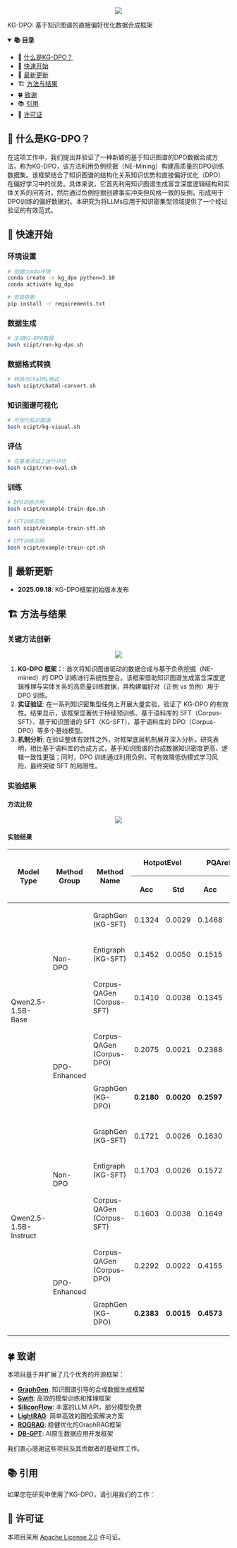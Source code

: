 <p align="center">
  <img src="./assets/kg-dpo.png"/>
</p>


<!-- icon -->

<!-- [![stars](https://img.shields.io/github/stars/open-sciencelab/KG-DPO.svg)](https://github.com/open-sciencelab/KG-DPO)
[![forks](https://img.shields.io/github/forks/open-sciencelab/KG-DPO.svg)](https://github.com/open-sciencelab/KG-DPO)
[![open issues](https://img.shields.io/github/issues-raw/open-sciencelab/KG-DPO)](https://github.com/open-sciencelab/KG-DPO/issues)
[![issue resolution](https://img.shields.io/github/issues-closed-raw/open-sciencelab/KG-DPO)](https://github.com/open-sciencelab/KG-DPO/issues)
[![documentation](https://img.shields.io/badge/docs-latest-blue)](https://kg-dpo-cookbook.readthedocs.io/en/latest/)
[![wechat](https://img.shields.io/badge/wechat-brightgreen?logo=wechat&logoColor=white)](https://cdn.vansin.top/internlm/dou.jpg)
[![arXiv](https://img.shields.io/badge/Paper-arXiv-white)](https://arxiv.org/abs/2505.20416)
[![Hugging Face](https://img.shields.io/badge/Paper-on%20HF-white?logo=huggingface&logoColor=yellow)](https://huggingface.co/papers/2505.20416) -->
KG-DPO: 基于知识图谱的直接偏好优化数据合成框架

<details open>
<summary><b>📚 目录</b></summary>

- 📝 [什么是KG-DPO？](#-什么是kg-dpo)
- 🚀 [快速开始](#-快速开始)
- 📌 [最新更新](#-最新更新)
- 🏗️ [方法与结果](#-方法与结果)
- 🍀 [致谢](#-致谢)
- 📚 [引用](#-引用)
- 📜 [许可证](#-许可证)

</details>

## 📝 什么是KG-DPO？

在这项工作中，我们提出并验证了一种新颖的基于知识图谱的DPO数据合成方法，称为KG-DPO，该方法利用负例挖掘（NE-Mining）构建高质量的DPO训练数据集。该框架结合了知识图谱的结构化关系知识优势和直接偏好优化（DPO）在偏好学习中的优势。具体来说，它首先利用知识图谱生成富含深度逻辑结构和实体关系的问答对，然后通过负例挖掘创建事实冲突但风格一致的反例，形成用于DPO训练的偏好数据对。本研究为将LLMs应用于知识密集型领域提供了一个经过验证的有效范式。

## 🚀 快速开始

### 环境设置

```bash
# 创建conda环境
conda create -n kg_dpo python=3.10
conda activate kg_dpo

# 安装依赖
pip install -r requirements.txt
```

### 数据生成

```bash
# 生成KG-DPO数据
bash scipt/run-kg-dpo.sh
```

### 数据格式转换

```bash
# 转换为ChatML格式
bash scipt/chatml-convert.sh
```

### 知识图谱可视化

```bash
# 可视化知识图谱
bash scipt/kg-visual.sh
```

### 评估

```bash
# 在基准测试上运行评估
bash scipt/run-eval.sh
```

### 训练

```bash
# DPO训练示例
bash scipt/example-train-dpo.sh

# SFT训练示例  
bash scipt/example-train-sft.sh

# CPT训练示例
bash scipt/example-train-cpt.sh
```

## 📌 最新更新

- **2025.09.18**: KG-DPO框架初始版本发布

## 🏗️ 方法与结果

### 关键方法创新
<p align="center">
  <img src="./assets/method.png"/>
</p>

1. **KG-DPO 框架：**: 首次将知识图谱驱动的数据合成与基于负例挖掘（NE-mined）的 DPO 训练进行系统性整合。该框架借助知识图谱生成富含深度逻辑推理与实体关系的高质量训练数据，并构建偏好对（正例 vs 负例）用于 DPO 训练。
2. **实证验证**: 在一系列知识密集型任务上开展大量实验，验证了 KG-DPO 的有效性。结果显示，该框架显著优于持续预训练、基于语料库的 SFT（Corpus-SFT）、基于知识图谱的 SFT（KG-SFT）、基于语料库的 DPO（Corpus-DPO）等多个基线模型。
3. **机制分析**: 在验证整体有效性之外，对框架底层机制展开深入分析。研究表明，相比基于语料库的合成方式，基于知识图谱的合成数据知识密度更高、逻辑一致性更强；同时，DPO 训练通过利用负例，可有效降低伪模式学习风险，最终突破 SFT 的局限性。

### 实验结果
#### 方法比较
<p align="center">
  <img src="./assets/post-train-compare.png"/>
</p>


#### 实验结果
<table><thead><tr><th rowspan="2"><p>Model Type</p></th><th rowspan="2"><p>Method Group</p></th><th rowspan="2"><p>Method Name</p></th><th colspan="2"><p>HotpotEvel</p></th><th colspan="2"><p>PQArefEvel</p></th></tr><tr><th><p>Acc</p></th><th><p>Std</p></th><th><p>Acc</p></th><th><p>Std</p></th></tr></thead><tbody><tr><td rowspan="5"><p>Qwen2.5-1.5B-Base</p></td><td rowspan="3"><p>Non-DPO</p></td><td><p>GraphGen (KG-SFT)</p></td><td><p>0.1324</p></td><td><p>0.0029</p></td><td><p>0.1468</p></td><td><p>0.0029</p></td></tr><tr><td><p>Entigraph (KG-SFT)</p></td><td><p>0.1452</p></td><td><p>0.0050</p></td><td><p>0.1515</p></td><td><p>0.0081</p></td></tr><tr><td><p>Corpus-QAGen (Corpus-SFT)</p></td><td><p>0.1410</p></td><td><p>0.0038</p></td><td><p>0.1345</p></td><td><p>0.0032</p></td></tr><tr><td rowspan="2"><p>DPO-Enhanced</p></td><td><p>Corpus-QAGen (Corpus-DPO)</p></td><td><p>0.2075</p></td><td><p>0.0021</p></td><td><p>0.2388</p></td><td><p>0.0039</p></td></tr><tr><td><p>GraphGen (KG-DPO)</p></td><td><p><strong>0.2180</strong></p></td><td><p><strong>0.0020</strong></p></td><td><p><strong>0.2597</strong></p></td><td><p><strong>0.0027</strong></p></td></tr><tr><td rowspan="5"><p>Qwen2.5-1.5B-Instruct</p></td><td rowspan="3"><p>Non-DPO</p></td><td><p>GraphGen (KG-SFT)</p></td><td><p>0.1721</p></td><td><p>0.0026</p></td><td><p>0.1630</p></td><td><p>0.0047</p></td></tr><tr><td><p>Entigraph (KG-SFT)</p></td><td><p>0.1703</p></td><td><p>0.0026</p></td><td><p>0.1572</p></td><td><p>0.0034</p></td></tr><tr><td><p>Corpus-QAGen (Corpus-SFT)</p></td><td><p>0.1603</p></td><td><p>0.0038</p></td><td><p>0.1649</p></td><td><p>0.0029</p></td></tr><tr><td rowspan="2"><p>DPO-Enhanced</p></td><td><p>Corpus-QAGen (Corpus-DPO)</p></td><td><p>0.2292</p></td><td><p>0.0022</p></td><td><p>0.4155</p></td><td><p>0.0024</p></td></tr><tr><td><p>GraphGen (KG-DPO)</p></td><td><p><strong>0.2383</strong></p></td><td><p><strong>0.0015</strong></p></td><td><p><strong>0.4573</strong></p></td><td><p><strong>0.0019</strong></p></td></tr></tbody></table>

## 🍀 致谢

本项目基于并扩展了几个优秀的开源框架：

- **[GraphGen](https://github.com/open-sciencelab/GraphGen)**: 知识图谱引导的合成数据生成框架
- **[Swift](https://github.com/modelscope/swift)**: 高效的模型训练和推理框架
- **[SiliconFlow](https://siliconflow.cn)**: 丰富的LLM API，部分模型免费
- **[LightRAG](https://github.com/HKUDS/LightRAG)**: 简单高效的图检索解决方案
- **[ROGRAG](https://github.com/tpoisonooo/ROGRAG)**: 稳健优化的GraphRAG框架
- **[DB-GPT](https://github.com/eosphoros-ai/DB-GPT)**: AI原生数据应用开发框架

我们衷心感谢这些项目及其贡献者的基础性工作。

## 📚 引用

如果您在研究中使用了KG-DPO，请引用我们的工作：

<!-- ```bibtex
@misc{chen2025kgdpoenhancingllmswithknowledgegraphs,
      title={KG-DPO: Enhancing LLMs with Knowledge Graphs and Direct Preference Optimization}, 
      author={Zihong Chen and Wanli Jiang and Jinzhe Li and Zhonghang Yuan and Huanjun Kong and Wanli Ouyang and Nanqing Dong},
      year={2025},
      eprint={2505.20416},
      archivePrefix={arXiv},
      primaryClass={cs.CL},
      url={https://arxiv.org/abs/2505.20416}, 
}
``` -->

## 📜 许可证

本项目采用 [Apache License 2.0](LICENSE) 许可证。